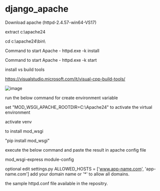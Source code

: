# django_apache

Download apache (httpd-2.4.57-win64-VS17)

extract c:\apache24

cd c:\apache24\bin\

Command to start Apache - httpd.exe -k install

Command to start Apache - httpd.exe -k start

install vs build tools

https://visualstudio.microsoft.com/it/visual-cpp-build-tools/

![image](https://github.com/yvenkets/django_apache/assets/38104778/ea9db4bd-2564-4b29-b179-c131f4b0e80a)

run the below command for create environment variable 

set "MOD_WSGI_APACHE_ROOTDIR=C:\Apache24"
to activate the virtual environment

activate venv

to install mod_wsgi 

"pip install mod_wsgi"

execute the below command and paste the result in apache config file

mod_wsgi-express module-config

optional
edit settings.py
ALLOWED_HOSTS = ['www.app-name.com', 'app-name.com']
add your domain name or '*' to allow all domains.

the sample httpd.conf file available in the repositry.




